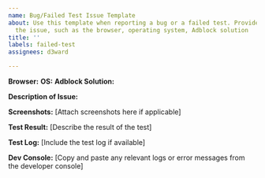 ```yaml
---
name: Bug/Failed Test Issue Template
about: Use this template when reporting a bug or a failed test. Provide details about
  the issue, such as the browser, operating system, Adblock solution
title: ''
labels: failed-test
assignees: d3ward

---
```


**Browser:**
**OS:**
**Adblock Solution:**

**Description of Issue:**

**Screenshots:**
[Attach screenshots here if applicable]

**Test Result:**
[Describe the result of the test]

**Test Log:**
[Include the test log if available]

**Dev Console:**
[Copy and paste any relevant logs or error messages from the developer console]
